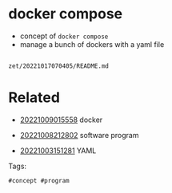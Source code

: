 # docker compose

- concept of `docker compose`
- manage a bunch of dockers with a yaml file

```
```

` zet/20221017070405/README.md `

# Related

- [20221009015558](/zet/20221009015558/README.md) docker

- [20221008212802](/zet/20221008212802/README.md) software program

- [20221003151281](/zet/20221003151281/README.md) YAML


Tags:

    #concept #program
